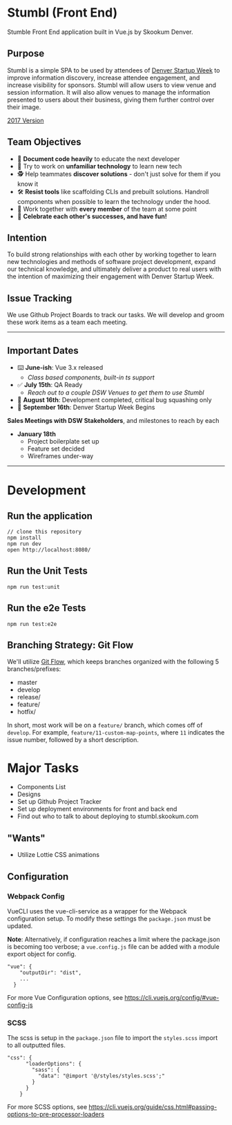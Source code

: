 # Stumbl (Front End)

Stumble Front End application built in Vue.js by Skookum Denver.

## Purpose

Stumbl is a simple SPA to be used by attendees of [Denver Startup Week](https://www.denverstartupweek.org/) to improve information discovery, increase attendee engagement, and increase visibility for sponsors.  Stumbl will allow users to view venue and session information.  It will also allow venues to manage the information presented to users about their business, giving them further control over their image.

[2017 Version](https://stmbl.herokuapp.com)

## Team Objectives

* 📝 **Document code heavily** to educate the next developer
* 🤔 Try to work on **unfamiliar technology** to learn new tech
* 🕵️‍ Help teammates **discover solutions** - don't just solve for them if you know it
* 🛠 **Resist tools** like scaffolding CLIs and prebuilt solutions.  Handroll components when possible to learn the technology under the hood.
* 👯‍ Work together with **every member** of the team at some point
* 🎉 **Celebrate each other's successes, and have fun!**

## Intention

To build strong relationships with each other by working together to learn new technologies and methods of software project development, expand our technical knowledge, and ultimately deliver a product to real users with the intention of maximizing their engagement with Denver Startup Week.

## Issue Tracking

We use Github Project Boards to track our tasks.  We will develop and groom these work items as a team each meeting.

-----

## Important Dates

* ⌨️ **June-ish**: Vue 3.x released
  * *Class based components, built-in ts support*
* ✅ **July 15th**: QA Ready
  * *Reach out to a couple DSW Venues to get them to use Stumbl*
* 🚀 **August 16th**: Development completed, critical bug squashing only
* 🎉 **September 16th**: Denver Startup Week Begins

**Sales Meetings with DSW Stakeholders**, and milestones to reach by each

* **January 18th**
  * Project boilerplate set up
  * Feature set decided
  * Wireframes under-way

----- 

# Development

## Run the application

```
// clone this repository
npm install
npm run dev
open http://localhost:8080/
```

## Run the Unit Tests

```
npm run test:unit
```

## Run the e2e Tests

```
npm run test:e2e
```

## Branching Strategy: Git Flow

We'll utilize [Git Flow](https://danielkummer.github.io/git-flow-cheatsheet/), which keeps branches organized with the following 5 branches/prefixes:

* master
* develop
* release/
* feature/
* hotfix/

In short, most work will be on a `feature/` branch, which comes off of `develop`.  For example, `feature/11-custom-map-points`, where `11` indicates the issue number, followed by a short description.

# Major Tasks

* Components List
* Designs
* Set up Github Project Tracker
* Set up deployment environments for front and back end
* Find out who to talk to about deploying to stumbl.skookum.com

## "Wants"

* Utilize Lottie CSS animations



## Configuration

### Webpack Config
VueCLI uses the vue-cli-service as a wrapper for the Webpack configuration setup.  To modify these settings 
the `package.json` must be updated.  

__Note__: Alternatively, if configuration reaches a limit where the package.json
is becoming too verbose; a `vue.config.js` file can be added with a module export object for config.

```
"vue": {
    "outputDir": "dist",
    ...
  }

```
For more Vue Configuration options, see https://cli.vuejs.org/config/#vue-config-js

### SCSS
The scss is setup in the `package.json` file to import the `styles.scss` import to all outputted files.
```
"css": {
      "loaderOptions": {
        "sass": {
          "data": "@import '@/styles/styles.scss';"
        }
      }
    }
```
For more SCSS options, see https://cli.vuejs.org/guide/css.html#passing-options-to-pre-processor-loaders
